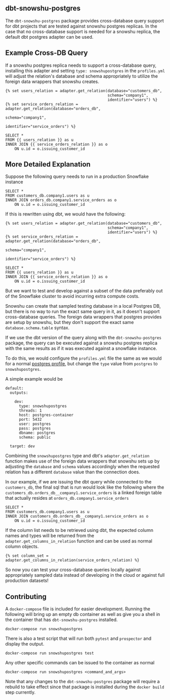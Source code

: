 ## dbt-snowshu-postgres

The `dbt-snowshu-postgres` package provides cross-database query support for dbt projects that are tested against snowshu postgres replicas. In the case that no cross-database support is needed for a snowshu replica, the default dbt postgres adapter can be used.


## Example Cross-DB Query

If a snowshu postgres replica needs to support a cross-database query, installing this adapter and setting
`type: snowshupostgres` in the `profiles.yml` will adjust the relation's database and schema appropriately
to utilize the foreign data wrappers that snowshu creates.

```
{% set users_relation = adapter.get_relation(database="customers_db",
                                             schema="company1",
                                             identifier="users") %}
{% set service_orders_relation = adapter.get_relation(database="orders_db",
                                                      schema="company1",
                                                      identifier="service_orders") %}

SELECT *
FROM {{ users_relation }} as u
INNER JOIN {{ service_orders_relation }} as o
    ON u.id = o.issuing_customer_id
```

## More Detailed Explanation

Suppose the following query needs to run in a production Snowflake instance

```
SELECT *
FROM customers_db.company1.users as u
INNER JOIN orders_db.company1.service_orders as o
    ON u.id = o.issuing_customer_id
```

If this is rewritten using dbt, we would have the following:

```
{% set users_relation = adapter.get_relation(database="customers_db",
                                             schema="company1",
                                             identifier="users") %}
{% set service_orders_relation = adapter.get_relation(database="orders_db",
                                                      schema="company1",
                                                      identifier="service_orders") %}

SELECT *
FROM {{ users_relation }} as u
INNER JOIN {{ service_orders_relation }} as o
    ON u.id = o.issuing_customer_id
```

But we want to test and develop against a subset of the data preferably out of 
the Snowflake cluster to avoid incurring extra compute costs.

Snowshu can create that sampled testing database in a local Postgres DB, but there is no
way to run the exact same query in it, as it doesn't support cross-database queries.
The foreign data wrappers that postgres provides are setup by snowshu, but they
don't support the exact same `database.schema.table` syntax.

If we use the dbt version of the query along with the `dbt-snowshu-postgres` package,
the query can be executed against a snowshu postgres replica with the same results
as if it was executed against a snowflake instance.

To do this, we would configure the `profiles.yml` file the same as we would for
a normal [postgres profile](https://docs.getdbt.com/reference/warehouse-profiles/postgres-profile),
but change the `type` value from `postgres` to `snowshupostgres`.

A simple example would be
```
default:
  outputs:

    dev:
      type: snowshupostgres
      threads: 1
      host: postgres-container
      port: 5432
      user: postgres
      pass: postgres
      dbname: postgres
      schema: public

  target: dev
```

Combining the `snowshupostgres` type and dbt's `adapter.get_relation` function makes use of
the foreign data wrappers that snowshu sets up by adjusting the `database` and `schema`
values accordingly when the requested relation has a different `database` value than
the connection does.

In our example, if we are issuing the dbt query while connected to the `customers_db`,
the final sql that is run would look like the following where the 
`customers_db.orders_db__company1.service_orders` is a linked foreign table that actually
resides at `orders_db.company1.service_orders`

```
SELECT *
FROM customers_db.company1.users as u
INNER JOIN customers_db.orders_db__company1.service_orders as o
    ON u.id = o.issuing_customer_id
```

If the column list needs to be retrieved using dbt, the expected column names and types
will be returned from the `adapter.get_columns_in_relation` function and can be used as 
normal column objects.

```
{% set column_set = adapter.get_columns_in_relation(service_orders_relation) %}
```

So now you can test your cross-database queries locally against appropriately 
sampled data instead of developing in the cloud or against full production datasets!


## Contributing

A `docker-compose` file is included for easier development. Running the following
will bring up an empty db container as well as give you a shell in the container
that has `dbt-snowshu-postgres` installed.

``` docker-compose run snowshupostgres ```

There is also a test script that will run both `pytest` and `prospector` and display the output.

``` docker-compose run snowshupostgres test ```

Any other specific commands can be issued to the container as normal

``` docker-compose run snowshupostgres <command_and_args> ```

Note that any changes to the `dbt-snowshu-postgres` package will require a rebuild to take effect
since that package is installed during the `docker build` step currently.